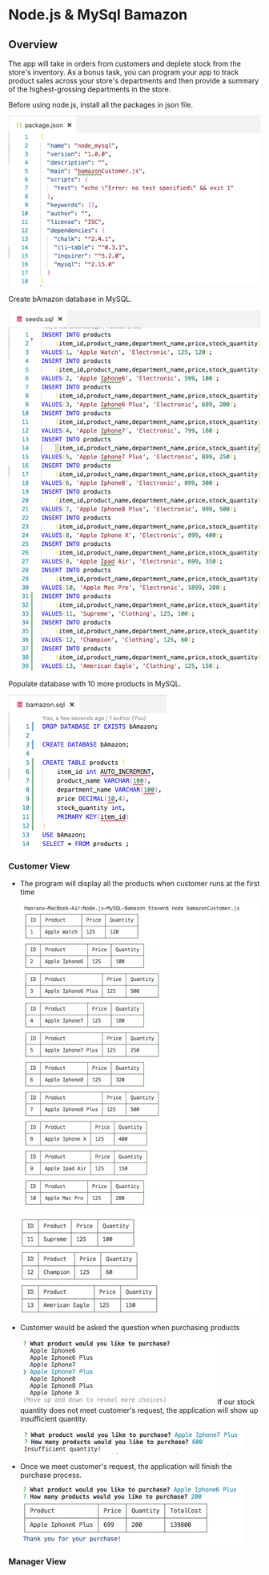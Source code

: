 # Node.js & MySql Bamazon
## Overview

<p>The app will take in orders from customers and deplete stock from the store's inventory. As a bonus task, you can program your app to track product sales across your store's departments and then provide a summary of the highest-grossing departments in the store.</p>

<p>Before using node.js, install all the packages in json file.
   
   ![](img/1.png)

<p>Create bAmazon database in MySQL.
 
   ![](img/2.png)

<p>Populate database with 10 more products in MySQL.

   ![](img/3.png)

### Customer View
* The program will display all the products when customer runs at the first time

   ![](img/4.png)
   
   ![](img/5.png)

* Customer would be asked the question when purchasing products

   ![](img/6.png)
If our stock quantity does not meet customer's request, the application will show up insufficient quantity.

   ![](img/7.png)
* Once we meet customer's request, the application will finish the purchase process.
   
   ![](img/8.png)

### Manager View


